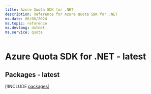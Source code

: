 ```yaml
---
title: Azure Quota SDK for .NET
description: Reference for Azure Quota SDK for .NET
ms.date: 06/06/2024
ms.topic: reference
ms.devlang: dotnet
ms.service: quota
---
```

# Azure Quota SDK for .NET - latest
## Packages - latest
[!INCLUDE [packages](quota-index.md)]